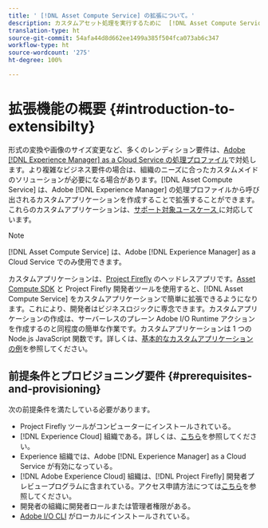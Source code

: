 ```yaml
---
title: ' [!DNL Asset Compute Service] の拡張について。'
description: カスタムアセット処理を実行するために  [!DNL Asset Compute Service]  の機能を拡張するタイミングと方法。
translation-type: ht
source-git-commit: 54afa44d8d662ee1499a385f504fca073ab6c347
workflow-type: ht
source-wordcount: '275'
ht-degree: 100%

---
```



# 拡張機能の概要 {#introduction-to-extensibilty}

形式の変換や画像のサイズ変更など、多くのレンディション要件は、[Adobe  [!DNL Experience Manager]  as a Cloud Service の処理プロファイル](https://docs.adobe.com/content/help/ja-JP/experience-manager-cloud-service/assets/asset-microservices-overview.html)で対処します。より複雑なビジネス要件の場合は、組織のニーズに合ったカスタムメイドのソリューションが必要になる場合があります。[!DNL Asset Compute Service] は、Adobe [!DNL Experience Manager] の処理プロファイルから呼び出されるカスタムアプリケーションを作成することで拡張することができます。これらのカスタムアプリケーションは、[サポート対象ユースケース ](https://docs.adobe.com/content/help/ja-JP/experience-manager-cloud-service/assets/manage/asset-microservices-configure-and-use.html)に対応しています。

>[!NOTE]
>
>[!DNL Asset Compute Service] は、Adobe [!DNL Experience Manager] as a Cloud Service でのみ使用できます。

カスタムアプリケーションは、[Project Firefly](https://github.com/AdobeDocs/project-firefly) のヘッドレスアプリです。[Asset Compute SDK](https://github.com/adobe/asset-compute-sdk) と Project Firefly 開発者ツールを使用すると、[!DNL Asset Compute Service] をカスタムアプリケーションで簡単に拡張できるようになります。これにより、開発者はビジネスロジックに専念できます。カスタムアプリケーションの作成は、サーバーレスのプレーン Adobe I/O Runtime アクションを作成するのと同程度の簡単な作業です。カスタムアプリケーションは 1 つの Node.js JavaScript 関数です。詳しくは、[基本的なカスタムアプリケーションの例](https://github.com/adobe/asset-compute-example-workers/blob/master/projects/worker-basic/worker-basic.js)を参照してください。

## 前提条件とプロビジョニング要件 {#prerequisites-and-provisioning}

次の前提条件を満たしている必要があります。

* Project Firefly ツールがコンピューターにインストールされている。
* [!DNL Experience Cloud] 組織である。詳しくは、[こちら](https://github.com/AdobeDocs/project-firefly/blob/master/getting_started/setup.md#acquire-access-and-credentials)を参照してください。
* Experience 組織では、Adobe [!DNL Experience Manager] as a Cloud Service が有効になっている。
* [!DNL Adobe Experience Cloud] 組織は、[!DNL Project Firefly] 開発者プレビュープログラムに含まれている。アクセス申請方法につては[こちら](https://github.com/AdobeDocs/project-firefly/blob/master/overview/getting_access.md)を参照してください。
* 開発者の組織に開発者ロールまたは管理者権限がある。
* [Adobe I/O CLI](https://github.com/adobe/aio-cli) がローカルにインストールされている。

<!-- TBD for later:

* What all accesses and licenses are required?
* What all permissions are required to create, debug, and deploy custom applications?
* How do developers get access and provision the required apps?
* What is repository management?
* Anything on security and data transfer?
* What about handling personal or sensitive information?
* Custom application SLA is dependent on SLAs of various services it depends on.
* Document how the devs can get to know the KPIs of their custom applications. The KPIs are dependent on the performance at Adobe's side, amongst other things.
-->

